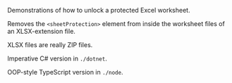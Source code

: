 Demonstrations of how to unlock a protected Excel worksheet.

Removes the `<sheetProtection>` element from inside the worksheet files of an XLSX-extension file.

XLSX files are really ZIP files.

Imperative C# version in `./dotnet`.

OOP-style TypeScript version in `./node`.
